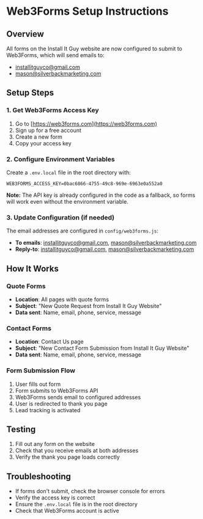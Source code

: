 # Web3Forms Setup Instructions

## Overview

All forms on the Install It Guy website are now configured to submit to Web3Forms, which will send emails to:

- installitguyco@gmail.com
- mason@silverbackmarketing.com

## Setup Steps

### 1. Get Web3Forms Access Key

1. Go to [https://web3forms.com](https://web3forms.com)
2. Sign up for a free account
3. Create a new form
4. Copy your access key

### 2. Configure Environment Variables

Create a `.env.local` file in the root directory with:

```env
WEB3FORMS_ACCESS_KEY=0bac6866-4755-49c8-969e-6963e0a552a0
```

**Note:** The API key is already configured in the code as a fallback, so forms will work even without the environment variable.

### 3. Update Configuration (if needed)

The email addresses are configured in `config/web3forms.js`:

- **To emails**: installitguyco@gmail.com, mason@silverbackmarketing.com
- **Reply-to**: installitguyco@gmail.com, mason@silverbackmarketing.com

## How It Works

### Quote Forms

- **Location**: All pages with quote forms
- **Subject**: "New Quote Request from Install It Guy Website"
- **Data sent**: Name, email, phone, service, message

### Contact Forms

- **Location**: Contact Us page
- **Subject**: "New Contact Form Submission from Install It Guy Website"
- **Data sent**: Name, email, phone, service, message

### Form Submission Flow

1. User fills out form
2. Form submits to Web3Forms API
3. Web3Forms sends email to configured addresses
4. User is redirected to thank you page
5. Lead tracking is activated

## Testing

1. Fill out any form on the website
2. Check that you receive emails at both addresses
3. Verify the thank you page loads correctly

## Troubleshooting

- If forms don't submit, check the browser console for errors
- Verify the access key is correct
- Ensure the `.env.local` file is in the root directory
- Check that Web3Forms account is active
